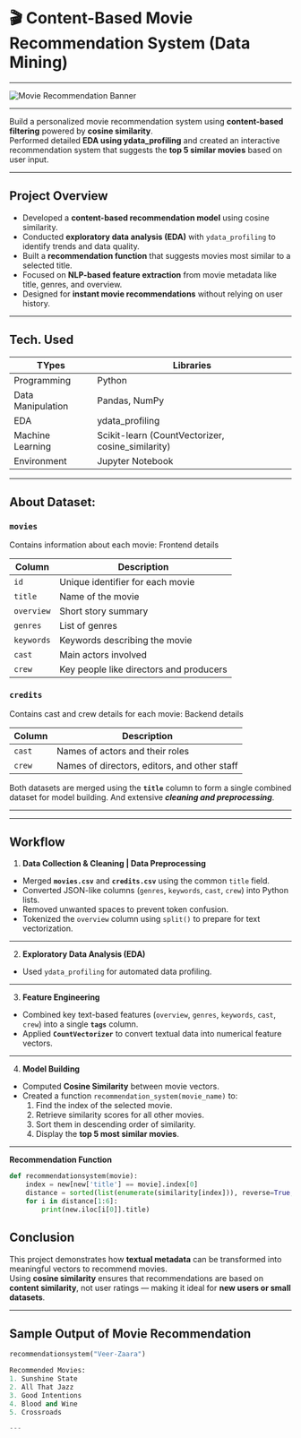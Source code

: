 # 🎬 Content-Based Movie Recommendation System (Data Mining)

---

![Movie Recommendation Banner](https://i.insider.com/658b1ba01c5c7b8c9a0c0dc5?width=1200&format=jpeg&auto=webp)

---

Build a personalized movie recommendation system using **content-based filtering** powered by **cosine similarity**.  
Performed detailed **EDA using ydata_profiling** and created an interactive recommendation system that suggests the **top 5 similar movies** based on user input.

---


## Project Overview

- Developed a **content-based recommendation model** using cosine similarity.
- Conducted **exploratory data analysis (EDA)** with `ydata_profiling` to identify trends and data quality.
- Built a **recommendation function** that suggests movies most similar to a selected title.
- Focused on **NLP-based feature extraction** from movie metadata like title, genres, and overview.
- Designed for **instant movie recommendations** without relying on user history.

---
## Tech. Used

| TYpes | Libraries |
|-----------|----------------|
| Programming | Python |
| Data Manipulation | Pandas, NumPy |
| EDA | ydata_profiling |
| Machine Learning | Scikit-learn (CountVectorizer, cosine_similarity) |
| Environment | Jupyter Notebook |

---
## About Dataset:

### `movies`
Contains information about each movie: Frontend details

| Column | Description |
|---------|--------------|
| `id` | Unique identifier for each movie |
| `title` | Name of the movie |
| `overview` | Short story summary |
| `genres` | List of genres |
| `keywords` | Keywords describing the movie |
| `cast` | Main actors involved |
| `crew` | Key people like directors and producers |

### `credits`
Contains cast and crew details for each movie: Backend details

| Column | Description |
|---------|--------------|
| `cast` | Names of actors and their roles |
| `crew` | Names of directors, editors, and other staff |

Both datasets are merged using the **`title`** column to form a single combined dataset for model building.
And extensive ***cleaning and preprocessing***.

---
---

## Workflow

1. **Data Collection & Cleaning | Data Preprocessing**  
- Merged **`movies.csv`** and **`credits.csv`** using the common `title` field.  
- Converted JSON-like columns (`genres`, `keywords`, `cast`, `crew`) into Python lists.  
- Removed unwanted spaces to prevent token confusion.  
- Tokenized the `overview` column using `split()` to prepare for text vectorization.
---
2. **Exploratory Data Analysis (EDA)**  
- Used `ydata_profiling` for automated data profiling.  
---
3. **Feature Engineering**  
- Combined key text-based features (`overview`, `genres`, `keywords`, `cast`, `crew`) into a single **`tags`** column.   
- Applied **`CountVectorizer`** to convert textual data into numerical feature vectors.
---

4. **Model Building**  
- Computed **Cosine Similarity** between movie vectors.  
- Created a function `recommendation_system(movie_name)` to:
  1. Find the index of the selected movie.  
  2. Retrieve similarity scores for all other movies.  
  3. Sort them in descending order of similarity.  
  4. Display the **top 5 most similar movies**.
 ---    
**Recommendation Function**  
   ```python
   def recommendationsystem(movie):
       index = new[new['title'] == movie].index[0]
       distance = sorted(list(enumerate(similarity[index])), reverse=True, key=lambda x: x[1])
       for i in distance[1:6]:
           print(new.iloc[i[0]].title)
```

## Conclusion

This project demonstrates how **textual metadata** can be transformed into meaningful vectors to recommend movies.  
Using **cosine similarity** ensures that recommendations are based on **content similarity**, not user ratings — making it ideal for **new users or small datasets**.

---
## Sample Output of Movie Recommendation

```python
recommendationsystem("Veer-Zaara")

Recommended Movies:
1. Sunshine State
2. All That Jazz
3. Good Intentions
4. Blood and Wine
5. Crossroads

---
